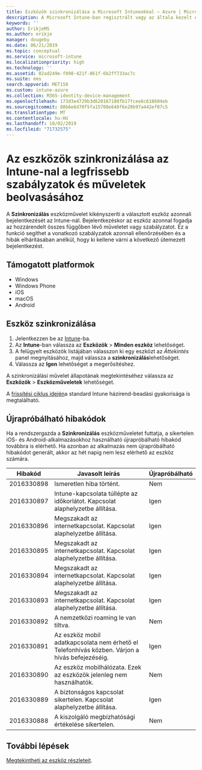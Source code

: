 ```yaml
---
title: Eszközök szinkronizálása a Microsoft Intuneokkal – Azure | Microsoft Docs
description: A Microsoft Intune-ban regisztrált vagy az általa kezelt eszközök szinkronizálásával az eszközök beolvashatják a legfrissebb szabályzatokat és műveleteket. Az Azure Portallal való szinkronizálás lépései és az újrapróbálható hibakódok.
keywords: ''
author: ErikjeMS
ms.author: erikje
manager: dougeby
ms.date: 06/21/2019
ms.topic: conceptual
ms.service: microsoft-intune
ms.localizationpriority: high
ms.technology: ''
ms.assetid: 02ad249e-f098-421f-861f-6b2ff733ac7c
ms.suite: ems
search.appverid: MET150
ms.custom: intune-azure
ms.collection: M365-identity-device-management
ms.openlocfilehash: 173d3e4729b3d620167180fb17fcee6c618604eb
ms.sourcegitcommit: 88b6e6d70f5fa15708e640f6e20b97a442ef07c5
ms.translationtype: MT
ms.contentlocale: hu-HU
ms.lasthandoff: 10/02/2019
ms.locfileid: "71732575"
---
```

# <a name="sync-devices-to-get-the-latest-policies-and-actions-with-intune"></a>Az eszközök szinkronizálása az Intune-nal a legfrissebb szabályzatok és műveletek beolvasásához


A **Szinkronizálás** eszközművelet kikényszeríti a választott eszköz azonnali bejelentkezését az Intune-nál. Bejelentkezéskor az eszköz azonnal fogadja az hozzárendelt összes függőben lévő műveletet vagy szabályzatot. Ez a funkció segíthet a vonatkozó szabályzatok azonnali ellenőrzésében és a hibák elhárításában anélkül, hogy ki kellene várni a következő ütemezett bejelentkezést.

## <a name="supported-platforms"></a>Támogatott platformok

- Windows
- Windows Phone
- iOS
- macOS
- Android

## <a name="sync-a-device"></a>Eszköz szinkronizálása

1. Jelentkezzen be az [Intune](https://go.microsoft.com/fwlink/?linkid=2090973)-ba. 
3. Az **Intune**-ban válassza az **Eszközök** > **Minden eszköz** lehetőséget.
4. A felügyelt eszközök listájában válasszon ki egy eszközt az *Áttekintés* panel megnyitásához, majd válassza a **szinkronizálás**lehetőséget.
5. Válassza az **Igen** lehetőséget a megerősítéshez.

A szinkronizálási művelet állapotának megtekintéséhez válassza az **Eszközök** > **Eszközműveletek** lehetőséget.

A [frissítési ciklus idején](../configuration/device-profile-troubleshoot.md#how-long-does-it-take-for-devices-to-get-a-policy-profile-or-app-after-they-are-assigned)a standard Intune házirend-beadási gyakorisága is megtalálható.

## <a name="retryable-error-codes"></a>Újrapróbálható hibakódok

Ha a rendszergazda a **Szinkronizálás** eszközműveletet futtatja, a sikertelen iOS- és Android-alkalmazásokhoz használható újrapróbálható hibakód továbbra is elérhető. Ha azonban az alkalmazás nem újrapróbálható hibakódot generált, akkor az hét napig nem lesz elérhető az eszköz számára.


| Hibakód  | Javasolt leírás | Újrapróbálható |
|---|---|---|
| 2016330898 | Ismeretlen hiba történt. | Nem |
| 2016330897 | Intune-kapcsolata túllépte az időkorlátot. Kapcsolat alaphelyzetbe állítása. | Igen |
| 2016330896 | Megszakadt az internetkapcsolat. Kapcsolat alaphelyzetbe állítása. | Igen |
| 2016330895 | Megszakadt az internetkapcsolat. Kapcsolat alaphelyzetbe állítása. | Igen |
| 2016330894 | Megszakadt az internetkapcsolat. Kapcsolat alaphelyzetbe állítása. | Igen |
| 2016330893 | Megszakadt az internetkapcsolat. Kapcsolat alaphelyzetbe állítása. | Igen|
| 2016330892 | A nemzetközi roaming le van tiltva. | Nem|
| 2016330891 | Az eszköz mobil adatkapcsolata nem érhető el Telefonhívás közben. Várjon a hívás befejezéséig. | Igen|
| 2016330890 | Az eszköz mobilhálózata. Ezek az eszközök jelenleg nem használhatók. | Nem|
| 2016330889 | A biztonságos kapcsolat sikertelen. Kapcsolat alaphelyzetbe állítása. | Igen|
| 2016330888 | A kiszolgáló megbízhatósági értékelése sikertelen. | Nem|

## <a name="next-steps"></a>További lépések

[Megtekintheti az eszköz részleteit](device-inventory.md).
 
